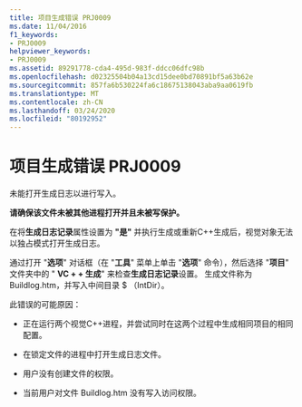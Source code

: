 ```yaml
---
title: 项目生成错误 PRJ0009
ms.date: 11/04/2016
f1_keywords:
- PRJ0009
helpviewer_keywords:
- PRJ0009
ms.assetid: 89291778-cda4-495d-983f-ddcc06dfc98b
ms.openlocfilehash: d02325504b04a13cd15dee0bd70891bf5a63b62e
ms.sourcegitcommit: 857fa6b530224fa6c18675138043aba9aa0619fb
ms.translationtype: MT
ms.contentlocale: zh-CN
ms.lasthandoff: 03/24/2020
ms.locfileid: "80192952"
---
```

# <a name="project-build-error-prj0009"></a>项目生成错误 PRJ0009

未能打开生成日志以进行写入。

**请确保该文件未被其他进程打开并且未被写保护。**

在将**生成日志记录**属性设置为 **"是"** 并执行生成或重新C++生成后，视觉对象无法以独占模式打开生成日志。

通过打开 "**选项**" 对话框（在 "**工具**" 菜单上单击 "**选项**" 命令），然后选择 "**项目**" 文件夹中的 " **VC + + 生成**" 来检查**生成日志记录**设置。 生成文件称为 Buildlog.htm，并写入中间目录 $ （IntDir）。

此错误的可能原因：

- 正在运行两个视觉C++进程，并尝试同时在这两个过程中生成相同项目的相同配置。

- 在锁定文件的进程中打开生成日志文件。

- 用户没有创建文件的权限。

- 当前用户对文件 Buildlog.htm 没有写入访问权限。
